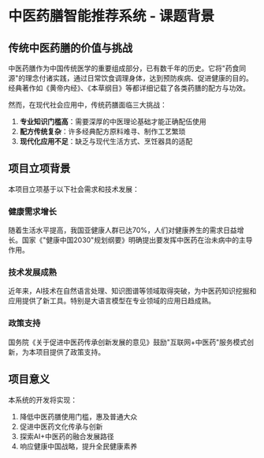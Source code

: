 # 中医药膳智能推荐系统 - 课题背景

## 传统中医药膳的价值与挑战

中医药膳作为中国传统医学的重要组成部分，已有数千年的历史。它将"药食同源"的理念付诸实践，通过日常饮食调理身体，达到预防疾病、促进健康的目的。经典著作如《黄帝内经》、《本草纲目》等都详细记载了各类药膳的配方与功效。

然而，在现代社会应用中，传统药膳面临三大挑战：

1. **专业知识门槛高**：需要深厚的中医理论基础才能正确配伍使用
2. **配方传统复杂**：许多经典配方原料难寻、制作工艺繁琐
3. **现代化应用不足**：缺乏与现代生活方式、烹饪器具的适配

## 项目立项背景

本项目立项基于以下社会需求和技术发展：

### 健康需求增长
随着生活水平提高，我国亚健康人群已达70%，人们对健康养生的需求日益增长。国家《"健康中国2030"规划纲要》明确提出要发挥中医药在治未病中的主导作用。

### 技术发展成熟
近年来，AI技术在自然语言处理、知识图谱等领域取得突破，为中医药知识挖掘和应用提供了新工具。特别是大语言模型在专业领域的应用日趋成熟。

### 政策支持
国务院《关于促进中医药传承创新发展的意见》鼓励"互联网+中医药"服务模式创新，为本项目提供了政策支持。

## 项目意义

本系统的开发将实现：
1. 降低中医药膳使用门槛，惠及普通大众
2. 促进中医药文化传承与创新
3. 探索AI+中医药的融合发展路径
4. 响应健康中国战略，提升全民健康素养
